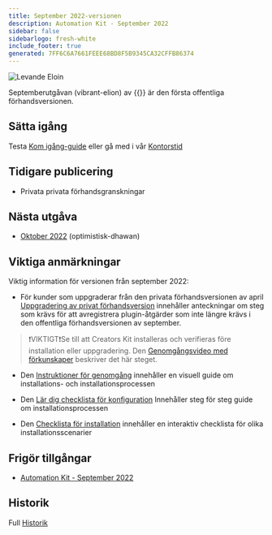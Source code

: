 ```yaml
---
title: September 2022-versionen
description: Automation Kit - September 2022
sidebar: false
sidebarlogo: fresh-white
include_footer: true
generated: 7FF6C6A7661FEEE68BD8F5B9345CA32CFFB86374
---
```


![Levande Eloin](/images/vibrant-elion.png)

Septemberutgåvan (vibrant-elion) av {{<product-name>}} är den första offentliga förhandsversionen.

## Sätta igång

Testa [Kom igång-guide](/sv/get-started) eller gå med i vår [Kontorstid](/sv/office-hours)

## Tidigare publicering

- Privata privata förhandsgranskningar

## Nästa utgåva

- [Oktober 2022](/sv/releases/october-2022) (optimistisk-dhawan)

## Viktiga anmärkningar

Viktig information för versionen från september 2022:

- För kunder som uppgraderar från den privata förhandsversionen av april [Uppgradering av privat förhandsversion](https://github.com/microsoft/powercat-automation-kit/blob/main/docs/private-preview-upgrade.md) innehåller anteckningar om steg som krävs för att avregistrera plugin-åtgärder som inte längre krävs i den offentliga förhandsversionen av september.

>❗VIKTIGT❗Se till att Creators Kit installeras och verifieras före installation eller uppgradering. Den [Genomgångsvideo med förkunskaper](https://github.com/microsoft/powercat-automation-kit/blob/main/docs/walkthrough.md) beskriver det här steget.

- Den [Instruktioner för genomgång](https://github.com/microsoft/powercat-automation-kit/blob/main/docs/walkthrough.md) innehåller en visuell guide om installations- och installationsprocessen

- Den [Lär dig checklista för konfiguration](https://learn.microsoft.com/power-automate/guidance/automation-kit/setup/setup-checklist) Innehåller steg för steg guide om installationsprocessen

- Den [Checklista för installation](/sv/get-started/install-checklist) innehåller en interaktiv checklista för olika installationsscenarier

## Frigör tillgångar

- [Automation Kit - September 2022](https://github.com/microsoft/powercat-automation-kit/releases/tag/AutomationKit-September2022)

## Historik

Full [Historik](/sv/releases)
